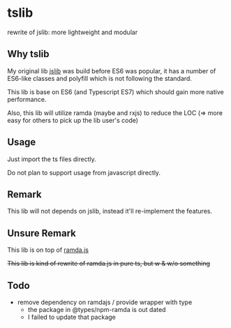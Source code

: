 # tslib
rewrite of jslib:
more lightweight and modular

## Why tslib
My original lib [jslib](https://github.com/beenotung/jslib) was build before ES6 was popular, it has a number of ES6-like classes and polyfill which is not following the standard.

This lib is base on ES6 (and Typescript ES7) which should gain more native performance.

Also, this lib will utilize ramda (maybe and rxjs) to reduce the LOC (=> more easy for others to pick up the lib user's code)

## Usage
Just import the ts files directly.

Do not plan to support usage from javascript directly.

## Remark
This lib will not depends on jslib, instead it'll re-implement the features.

## Unsure Remark
This lib is on top of [ramda.js](https://github.com/ramda/ramda)

~~This lib is kind of rewrite of ramda.js in pure ts, but w & w/o something~~

## Todo
 - remove dependency on ramdajs / provide wrapper with type
   - the package in @types/npm-ramda is out dated
   - I failed to update that package
